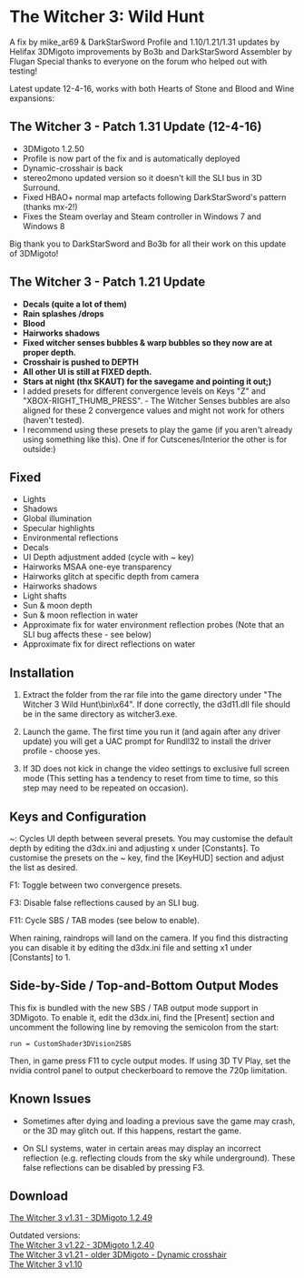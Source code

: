 The Witcher 3: Wild Hunt
========================
A fix by mike_ar69 & DarkStarSword
Profile and 1.10/1.21/1.31 updates by Helifax
3DMigoto improvements by Bo3b and DarkStarSword
Assembler by Flugan
Special thanks to everyone on the forum who helped out with testing!

Latest update 12-4-16, works with both Hearts of Stone and Blood and Wine expansions:

The Witcher 3 - Patch 1.31 Update (12-4-16)
-------------------------------------------
- 3DMigoto 1.2.50
- Profile is now part of the fix and is automatically deployed
- Dynamic-crosshair is back
- stereo2mono updated version so it doesn't kill the SLI bus in 3D Surround.
- Fixed HBAO+ normal map artefacts following DarkStarSword's pattern (thanks mx-2!)
- Fixes the Steam overlay and Steam controller in Windows 7 and Windows 8

Big thank you to DarkStarSword and Bo3b for all their work on this update of 3DMigoto!

The Witcher 3 - Patch 1.21 Update
---------------------------------
- **Decals (quite a lot of them)**
- **Rain splashes /drops**
- **Blood**
- **Hairworks shadows**
- **Fixed witcher senses bubbles & warp bubbles so they now are at proper depth.**
- **Crosshair is pushed to DEPTH**
- **All other UI is still at FIXED depth.**
- **Stars at night (thx SKAUT) for the savegame and pointing it out;)**
- I added presets for different convergence levels on Keys "Z" and
  "XBOX-RIGHT_THUMB_PRESS". - The Witcher Senses bubbles are also aligned for
  these 2 convergence values and might not work for others (haven't tested).
- I recommend using these presets to play the game (if you aren't already using
  something like this). One if for Cutscenes/Interior the other is for
  outside:)

Fixed
-----
- Lights
- Shadows
- Global illumination
- Specular highlights
- Environmental reflections
- Decals
- UI Depth adjustment added (cycle with ~ key)
- Hairworks MSAA one-eye transparency
- Hairworks glitch at specific depth from camera
- Hairworks shadows
- Light shafts
- Sun & moon depth
- Sun & moon reflection in water
- Approximate fix for water environment reflection probes (Note that an SLI bug
  affects these - see below)
- Approximate fix for direct reflections on water

Installation
------------
1. Extract the folder from the rar file into the game directory under "The
   Witcher 3 Wild Hunt\bin\x64". If done correctly, the d3d11.dll file should
   be in the same directory as witcher3.exe.

2. Launch the game. The first time you run it (and again after any driver
   update) you will get a UAC prompt for Rundll32 to install the driver
   profile - choose yes.

3. If 3D does not kick in change the video settings to exclusive full screen
   mode (This setting has a tendency to reset from time to time, so this step
   may need to be repeated on occasion).

Keys and Configuration
----------------------
~: Cycles UI depth between several presets. You may customise the default depth
   by editing the d3dx.ini and adjusting x under [Constants]. To customise the
   presets on the ~ key, find the [KeyHUD] section and adjust the list as
   desired.

F1: Toggle between two convergence presets.

F3: Disable false reflections caused by an SLI bug.

F11: Cycle SBS / TAB modes (see below to enable).

When raining, raindrops will land on the camera. If you find this distracting
you can disable it by editing the d3dx.ini file and setting x1 under
[Constants] to 1.

Side-by-Side / Top-and-Bottom Output Modes
------------------------------------------
This fix is bundled with the new SBS / TAB output mode support in 3DMigoto. To
enable it, edit the d3dx.ini, find the [Present] section and uncomment the
following line by removing the semicolon from the start:

    run = CustomShader3DVision2SBS

Then, in game press F11 to cycle output modes. If using 3D TV Play, set the
nvidia control panel to output checkerboard to remove the 720p limitation.

Known Issues
------------
- Sometimes after dying and loading a previous save the game may crash, or the
  3D may glitch out. If this happens, restart the game.

- On SLI systems, water in certain areas may display an incorrect reflection
  (e.g. reflecting clouds from the sky while underground). These false
  reflections can be disabled by pressing F3.

Download
--------
[The Witcher 3 v1.31 - 3DMigoto 1.2.49](https://s3.amazonaws.com/bo3b/3dsurroundgaming/Witcher_3_1.31.rar)

Outdated versions:  
[The Witcher 3 v1.22 - 3DMigoto 1.2.40](http://3dsurroundgaming.com/3DVision/Witcher_3_1.22_3DM_1.2.40.rar)  
[The Witcher 3 v1.21 - older 3DMigoto - Dynamic crosshair](http://3dsurroundgaming.com/3DVision/Witcher_3_1.21.rar)  
[The Witcher 3 v1.10](https://s3.amazonaws.com/DarkStarSword/3Dfix-Witcher3-1.10.zip)
